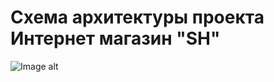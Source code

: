 Схема архитектуры проекта Интернет магазин "SH"
=====================
![Image alt](https://github.com/AlexandrRumiantsev/NordicIT-Group-1-/tree/master/img/schem.png)
